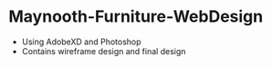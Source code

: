 # Maynooth-Furniture-WebDesign

- Using AdobeXD and Photoshop
- Contains wireframe design and final design
